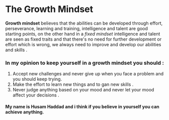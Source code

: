 # The Growth Mindset

**Growth mindset** believes that the abilities can be developed through effort, perseverance, learning and training, intelligence and talent are good starting 
points, on the other hand in a *fixed mindset* intelligence and talent are seen as fixed traits and that there's no need for further development or effort which 
is wrong, we always need to improve and develop our abilities and skills . 

### In my opinion to keep yourself in a growth mindset you should : 
1. Accept new challenges and never give up when you face a problem and you should keep trying.
2. Make the effort to learn new things and to gan new skills . 
3. Never judge anything based on your mood and never let your mood affect your decisions .




#### My name is Husam Haddad and i think if you believe in yourself you can achieve anything.
